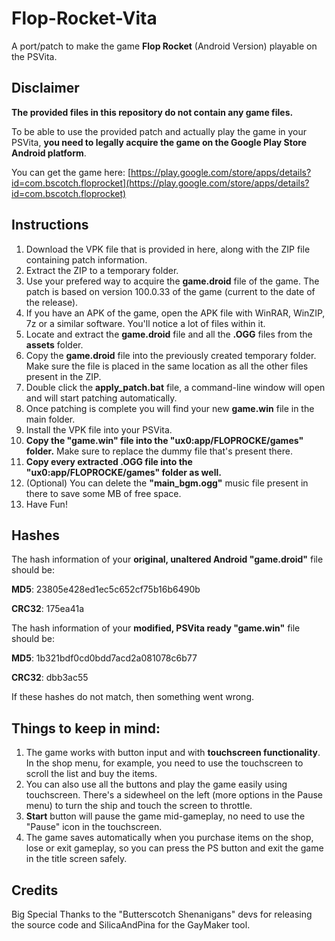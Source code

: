 # Flop-Rocket-Vita
A port/patch to make the game **Flop Rocket** (Android Version) playable on the PSVita.

###

## Disclaimer
**The provided files in this repository do not contain any game files.**

To be able to use the provided patch and actually play the game in your PSVita, **you need to legally acquire the game on the Google Play Store Android platform**.

You can get the game here: [https://play.google.com/store/apps/details?id=com.bscotch.floprocket](https://play.google.com/store/apps/details?id=com.bscotch.floprocket)

## Instructions
1. Download the VPK file that is provided in here, along with the ZIP file containing patch information.
2. Extract the ZIP to a temporary folder.
3. Use your prefered way to acquire the **game.droid** file of the game. The patch is based on version 100.0.33 of the game (current to the date of the release).
4. If you have an APK of the game, open the APK file with WinRAR, WinZIP, 7z or a similar software. You'll notice a lot of files within it.
6. Locate and extract the **game.droid** file and all the **.OGG** files from the **assets** folder.
7. Copy the **game.droid** file into the previously created temporary folder. Make sure the file is placed in the same location as all the other files present in the ZIP.
8. Double click the **apply_patch.bat** file, a command-line window will open and will start patching automatically.
9. Once patching is complete you will find your new **game.win** file in the main folder.
10. Install the VPK file into your PSVita.
11. **Copy the "game.win" file into the "ux0:app/FLOPROCKE/games" folder.** Make sure to replace the dummy file that's present there.
12. **Copy every extracted .OGG file into the "ux0:app/FLOPROCKE/games" folder as well.**
13. (Optional) You can delete the **"main_bgm.ogg"** music file present in there to save some MB of free space.
14. Have Fun!

## Hashes
The hash information of your **original, unaltered Android "game.droid"** file should be:

**MD5**: 23805e428ed1ec5c652cf75b16b6490b

**CRC32**: 175ea41a

The hash information of your **modified, PSVita ready "game.win"** file should be:

**MD5**: 1b321bdf0cd0bdd7acd2a081078c6b77

**CRC32**: dbb3ac55

If these hashes do not match, then something went wrong.

## Things to keep in mind:
1. The game works with button input and with **touchscreen functionality**. In the shop menu, for example, you need to use the touchscreen to scroll the list and buy the items.
2. You can also use all the buttons and play the game easily using touchscreen. There's a sidewheel on the left (more options in the Pause menu) to turn the ship and touch the screen to throttle.
3. **Start** button will pause the game mid-gameplay, no need to use the "Pause" icon in the touchscreen.
4. The game saves automatically when you purchase items on the shop, lose or exit gameplay, so you can press the PS button and exit the game in the title screen safely.

## Credits
Big Special Thanks to the "Butterscotch Shenanigans" devs for releasing the source code and SilicaAndPina for the GayMaker tool.
